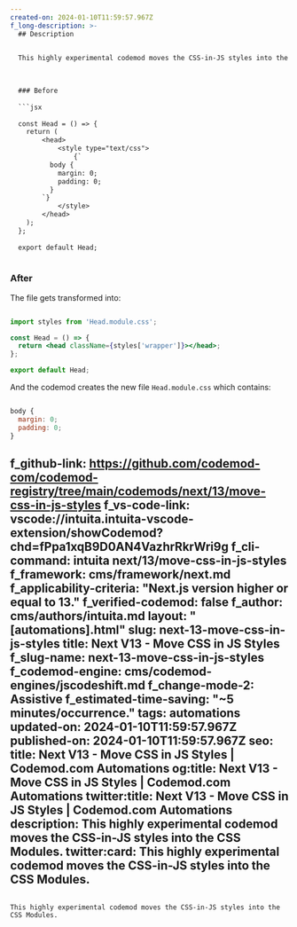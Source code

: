 ```yaml
---
created-on: 2024-01-10T11:59:57.967Z
f_long-description: >-
  ## Description
  

  This highly experimental codemod moves the CSS-in-JS styles into the CSS Modules.
  

  
  ### Before
  
  ```jsx
  
  const Head = () => {
  	return (
  		<head>
  			<style type="text/css">
  				{`
          body {
            margin: 0;
            padding: 0;
          }
        `}
  			</style>
  		</head>
  	);
  };
  
  export default Head;
  
  ```
  
  ### After
  The file gets transformed into:
  
  ```jsx
  
  import styles from 'Head.module.css';
  
  const Head = () => {
  	return <head className={styles['wrapper']}></head>;
  };
  
  export default Head;
  
  ```
  And the codemod creates the new file `Head.module.css` which contains:
  
  ```jsx
  
  body {
  	margin: 0;
  	padding: 0;
  }
  
  ```
f_github-link: https://github.com/codemod-com/codemod-registry/tree/main/codemods/next/13/move-css-in-js-styles
f_vs-code-link: vscode://intuita.intuita-vscode-extension/showCodemod?chd=fPpa1xqB9D0AN4VazhrRkrWri9g
f_cli-command: intuita next/13/move-css-in-js-styles
f_framework: cms/framework/next.md
f_applicability-criteria: "Next.js version higher or equal to 13."
f_verified-codemod: false
f_author: cms/authors/intuita.md
layout: "[automations].html"
slug: next-13-move-css-in-js-styles
title: Next V13 - Move CSS in JS Styles
f_slug-name: next-13-move-css-in-js-styles
f_codemod-engine: cms/codemod-engines/jscodeshift.md
f_change-mode-2: Assistive
f_estimated-time-saving: "~5 minutes/occurrence."
tags: automations
updated-on: 2024-01-10T11:59:57.967Z
published-on: 2024-01-10T11:59:57.967Z
seo:
  title: Next V13 - Move CSS in JS Styles | Codemod.com Automations
  og:title: Next V13 - Move CSS in JS Styles | Codemod.com Automations
  twitter:title: Next V13 - Move CSS in JS Styles | Codemod.com Automations
  description: This highly experimental codemod moves the CSS-in-JS styles into the CSS Modules.
  twitter:card: This highly experimental codemod moves the CSS-in-JS styles into the CSS Modules.
---
```

This highly experimental codemod moves the CSS-in-JS styles into the CSS Modules.